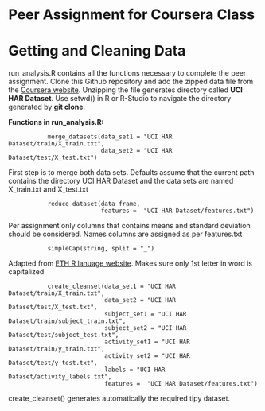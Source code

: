 Peer Assignment for Coursera Class
==================================

Getting and Cleaning Data
=========================

run_analysis.R contains all the functions necessary to complete the 
peer assignment. Clone this Github repository and add the zipped data file
from the [Coursera website](https://class.coursera.org/getdata-002/human_grading/view/courses/972080/assessments/3/submissions). Unzipping the file generates
directory called __UCI HAR Dataset__. Use setwd() in R or R-Studio to navigate
the directory generated by __git clone__.

__Functions in run_analysis.R:__ 

               merge_datasets(data_set1 = "UCI HAR Dataset/train/X_train.txt",
                              data_set2 = "UCI HAR Dataset/test/X_test.txt") 

First step is to merge both data sets.
Defaults assume that the current path contains the directory UCI HAR Dataset 
and the data sets are named X_train.txt and X_test.txt

               reduce_dataset(data_frame, 
                              features =  "UCI HAR Dataset/features.txt")

Per assignment only columns that contains means and standard deviation
should be considered. Names columns are assigned  as per features.txt

               simpleCap(string, split = "_")

Adapted from [ETH R lanuage website](http://stat.ethz.ch/R-manual/R-devel/library/base/html/chartr.html).
Makes sure only 1st letter in word is capitalized

               create_cleanset(data_set1 = "UCI HAR Dataset/train/X_train.txt",
                               data_set2 = "UCI HAR Dataset/test/X_test.txt",
                               subject_set1 = "UCI HAR Dataset/train/subject_train.txt",
                               subject_set2 = "UCI HAR Dataset/test/subject_test.txt",
                               activity_set1 = "UCI HAR Dataset/train/y_train.txt",
                               activity_set2 = "UCI HAR Dataset/test/y_test.txt",
                               labels = "UCI HAR Dataset/activity_labels.txt",
                               features =  "UCI HAR Dataset/features.txt")

create_cleanset() generates automatically the required tipy dataset.
